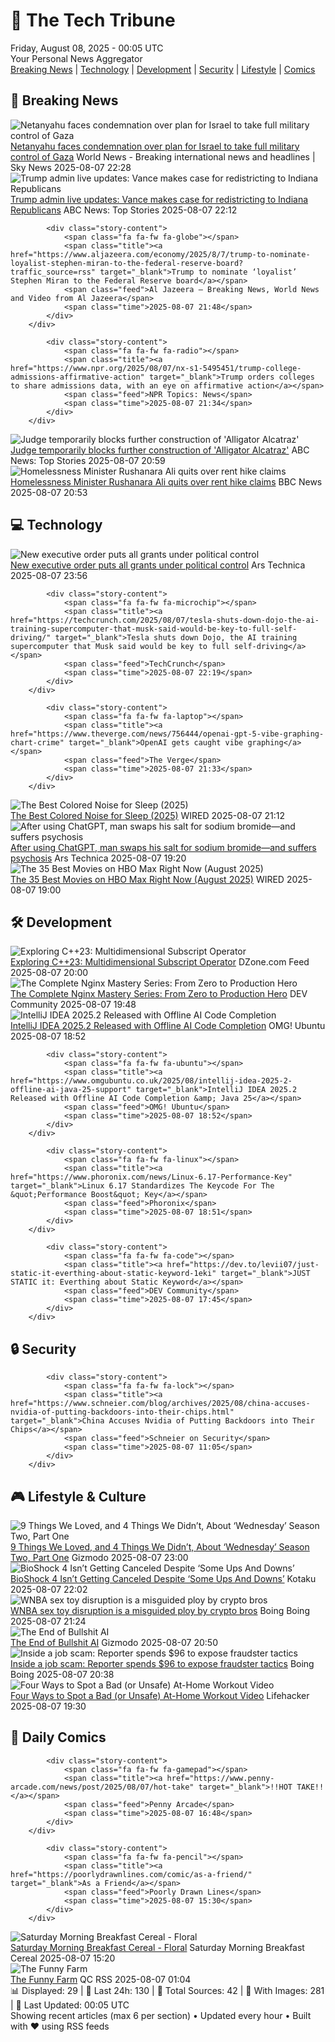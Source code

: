 <!-- Processing 54 RSS feeds at 2025-08-08 00:05:20 UTC -->
<!-- Processing: XKCD -->
<!-- Processing: Penny Arcade -->
<!-- Processing: Garfield -->
<!-- Processing: Dilbert -->
<!-- Processing: Questionable Content -->
<!-- Processing: Girl Genius -->
<!-- Processing: CBC News -->
<!-- Error processing https://rss.cbc.ca/lineup/topstories.xml: The read operation timed out -->
<!-- Processing: Reuters Top News -->
<!-- Processing: Reuters World News -->
<!-- Processing: ABC News Breaking -->
<!-- Processing: Sky News World -->
<!-- Processing: TechCrunch -->
<!-- Processing: The Verge -->
<!-- Processing: Ars Technica -->
<!-- Processing: Slashdot -->
<!-- Processing: Lobsters Python -->
<!-- Processing: StackOverflow Blog -->
<!-- Processing: It's FOSS -->
<!-- Processing: OMG! Ubuntu -->
<!-- Processing: Red Hat Blog -->
<!-- Processing: InfoQ -->
<!-- Processing: Martin Fowler -->
<!-- Processing: Kotaku -->
<!-- Processing: Boing Boing -->
<!-- Processing: Krebs on Security -->
<!-- Processing: Schneier on Security -->
<!-- Generated 4 new posts out of 26 feeds processed -->
<div class="newspaper-header">
    <h1 class="newspaper-title">📰 The Tech Tribune</h1>
    <div class="newspaper-date">Friday, August 08, 2025 - 00:05 UTC</div>
    <div class="newspaper-subtitle">Your Personal News Aggregator</div>
</div>

<div class="newspaper-nav">
    <a href="#breaking">Breaking News</a> |
    <a href="#tech">Technology</a> |
    <a href="#dev">Development</a> |
    <a href="#security">Security</a> |
    <a href="#lifestyle">Lifestyle</a> |
    <a href="#webcomics">Comics</a>
</div>

<div class="news-section breaking-news" id="breaking">
<h2 class="section-header">🚨 Breaking News</h2>
<div class="stories-container">
<div class="story">
            <img src="https://e3.365dm.com/25/08/1920x1080/skynews-israel-gaza_6985236.jpg?20250808000159" alt="Netanyahu faces condemnation over plan for Israel to take full military control of Gaza" class="story-image" loading="lazy" onerror="this.style.display='none'">
            <div class="story-content">
                <span class="fa fa-fw fa-satellite"></span>
                <span class="title"><a href="https://news.sky.com/story/netanyahu-faces-condemnation-over-plan-for-israel-to-take-full-military-control-of-gaza-13408401" target="_blank">Netanyahu faces condemnation over plan for Israel to take full military control of Gaza</a></span>
                <span class="feed">World News - Breaking international news and headlines | Sky News</span>
                <span class="time">2025-08-07 22:28</span>
            </div>
        </div>
<div class="story">
            <img src="https://s.abcnews.com/images/US/jd-vance-1-gty-gmh-250807_1754575456353_hpMain_4x3t_384.jpg" alt="Trump admin live updates: Vance makes case for redistricting to Indiana Republicans" class="story-image" loading="lazy" onerror="this.style.display='none'">
            <div class="story-content">
                <span class="fa fa-fw fa-tv"></span>
                <span class="title"><a href="https://abcnews.go.com/Politics/live-updates/trump-admin-live-updates/?id=124336385" target="_blank">Trump admin live updates: Vance makes case for redistricting to Indiana Republicans</a></span>
                <span class="feed">ABC News: Top Stories</span>
                <span class="time">2025-08-07 22:12</span>
            </div>
        </div>
<div class="story">
            
            <div class="story-content">
                <span class="fa fa-fw fa-globe"></span>
                <span class="title"><a href="https://www.aljazeera.com/economy/2025/8/7/trump-to-nominate-loyalist-stephen-miran-to-the-federal-reserve-board?traffic_source=rss" target="_blank">Trump to nominate ‘loyalist’ Stephen Miran to the Federal Reserve board</a></span>
                <span class="feed">Al Jazeera – Breaking News, World News and Video from Al Jazeera</span>
                <span class="time">2025-08-07 21:48</span>
            </div>
        </div>
<div class="story">
            
            <div class="story-content">
                <span class="fa fa-fw fa-radio"></span>
                <span class="title"><a href="https://www.npr.org/2025/08/07/nx-s1-5495451/trump-college-admissions-affirmative-action" target="_blank">Trump orders colleges to share admissions data, with an eye on affirmative action</a></span>
                <span class="feed">NPR Topics: News</span>
                <span class="time">2025-08-07 21:34</span>
            </div>
        </div>
<div class="story">
            <img src="https://s.abcnews.com/images/US/alligator-alcatraz-rt-jef-250807_1754594437294_hpMain_4x3t_384.jpg" alt="Judge temporarily blocks further construction of &#x27;Alligator Alcatraz&#x27;" class="story-image" loading="lazy" onerror="this.style.display='none'">
            <div class="story-content">
                <span class="fa fa-fw fa-tv"></span>
                <span class="title"><a href="https://abcnews.go.com/US/judge-temporarily-blocks-construction-alligator-alcatraz-immigrant-detention/story?id=124459998" target="_blank">Judge temporarily blocks further construction of &#x27;Alligator Alcatraz&#x27;</a></span>
                <span class="feed">ABC News: Top Stories</span>
                <span class="time">2025-08-07 20:59</span>
            </div>
        </div>
<div class="story">
            <img src="https://ichef.bbci.co.uk/ace/standard/240/cpsprodpb/6835/live/23eb6180-73c7-11f0-a73a-9fc4cd34ad2c.jpg" alt="Homelessness Minister Rushanara Ali quits over rent hike claims" class="story-image" loading="lazy" onerror="this.style.display='none'">
            <div class="story-content">
                <span class="fa fa-fw fa-flag"></span>
                <span class="title"><a href="https://www.bbc.com/news/articles/clyd3l2x2n8o?at_medium=RSS&at_campaign=rss" target="_blank">Homelessness Minister Rushanara Ali quits over rent hike claims</a></span>
                <span class="feed">BBC News</span>
                <span class="time">2025-08-07 20:53</span>
            </div>
        </div>
</div>
</div>
<div class="news-section tech-news" id="tech">
<h2 class="section-header">💻 Technology</h2>
<div class="stories-container">
<div class="story">
            <img src="https://cdn.arstechnica.net/wp-content/uploads/2025/08/GettyImages-2224884015-500x500.jpg" alt="New executive order puts all grants under political control" class="story-image" loading="lazy" onerror="this.style.display='none'">
            <div class="story-content">
                <span class="fa fa-fw fa-cog"></span>
                <span class="title"><a href="https://arstechnica.com/science/2025/08/new-executive-order-puts-all-grants-under-political-control/" target="_blank">New executive order puts all grants under political control</a></span>
                <span class="feed">Ars Technica</span>
                <span class="time">2025-08-07 23:56</span>
            </div>
        </div>
<div class="story">
            
            <div class="story-content">
                <span class="fa fa-fw fa-microchip"></span>
                <span class="title"><a href="https://techcrunch.com/2025/08/07/tesla-shuts-down-dojo-the-ai-training-supercomputer-that-musk-said-would-be-key-to-full-self-driving/" target="_blank">Tesla shuts down Dojo, the AI training supercomputer that Musk said would be key to full self-driving</a></span>
                <span class="feed">TechCrunch</span>
                <span class="time">2025-08-07 22:19</span>
            </div>
        </div>
<div class="story">
            
            <div class="story-content">
                <span class="fa fa-fw fa-laptop"></span>
                <span class="title"><a href="https://www.theverge.com/news/756444/openai-gpt-5-vibe-graphing-chart-crime" target="_blank">OpenAI gets caught vibe graphing</a></span>
                <span class="feed">The Verge</span>
                <span class="time">2025-08-07 21:33</span>
            </div>
        </div>
<div class="story">
            <img src="https://media.wired.com/photos/6894ef71cde90d1b11cdf381/master/pass/The%20Best%20Colored%20Noise%20for%20Sleep.png" alt="The Best Colored Noise for Sleep (2025)" class="story-image" loading="lazy" onerror="this.style.display='none'">
            <div class="story-content">
                <span class="fa fa-fw fa-bolt"></span>
                <span class="title"><a href="https://www.wired.com/story/best-noise-for-sleep/" target="_blank">The Best Colored Noise for Sleep (2025)</a></span>
                <span class="feed">WIRED</span>
                <span class="time">2025-08-07 21:12</span>
            </div>
        </div>
<div class="story">
            <img src="https://cdn.arstechnica.net/wp-content/uploads/2025/08/GettyImages-2201240678-500x500-1754591905.jpg" alt="After using ChatGPT, man swaps his salt for sodium bromide—and suffers psychosis" class="story-image" loading="lazy" onerror="this.style.display='none'">
            <div class="story-content">
                <span class="fa fa-fw fa-cog"></span>
                <span class="title"><a href="https://arstechnica.com/health/2025/08/after-using-chatgpt-man-swaps-his-salt-for-sodium-bromide-and-suffers-psychosis/" target="_blank">After using ChatGPT, man swaps his salt for sodium bromide—and suffers psychosis</a></span>
                <span class="feed">Ars Technica</span>
                <span class="time">2025-08-07 19:20</span>
            </div>
        </div>
<div class="story">
            <img src="https://media.wired.com/photos/6894d7cc3d2a7b99d85f5e7d/master/pass/HBO-Movie-Guide-Culture-rev-1-FD6-07734_High_Res_JPEG.jpg" alt="The 35 Best Movies on HBO Max Right Now (August 2025)" class="story-image" loading="lazy" onerror="this.style.display='none'">
            <div class="story-content">
                <span class="fa fa-fw fa-bolt"></span>
                <span class="title"><a href="https://www.wired.com/story/best-movies-hbo-max-right-now/" target="_blank">The 35 Best Movies on HBO Max Right Now (August 2025)</a></span>
                <span class="feed">WIRED</span>
                <span class="time">2025-08-07 19:00</span>
            </div>
        </div>
</div>
</div>
<div class="news-section dev-news" id="dev">
<h2 class="section-header">🛠️ Development</h2>
<div class="stories-container">
<div class="story">
            <img src="https://dz2cdn1.dzone.com/thumbnail?fid=18551777&w=600" alt="Exploring C++23: Multidimensional Subscript Operator" class="story-image" loading="lazy" onerror="this.style.display='none'">
            <div class="story-content">
                <span class="fa fa-fw fa-newspaper"></span>
                <span class="title"><a href="https://dzone.com/articles/c23-multidimensional-subscript-operator" target="_blank">Exploring C++23: Multidimensional Subscript Operator</a></span>
                <span class="feed">DZone.com Feed</span>
                <span class="time">2025-08-07 20:00</span>
            </div>
        </div>
<div class="story">
            <img src="https://media2.dev.to/dynamic/image/width=800%2Cheight=%2Cfit=scale-down%2Cgravity=auto%2Cformat=auto/https%3A%2F%2Fdev-to-uploads.s3.amazonaws.com%2Fuploads%2Farticles%2Fu327rdk5y586nr1a676z.jpg" alt="The Complete Nginx Mastery Series: From Zero to Production Hero" class="story-image" loading="lazy" onerror="this.style.display='none'">
            <div class="story-content">
                <span class="fa fa-fw fa-code"></span>
                <span class="title"><a href="https://dev.to/unkletayo/the-complete-nginx-mastery-series-from-zero-to-production-hero-5cg" target="_blank">The Complete Nginx Mastery Series: From Zero to Production Hero</a></span>
                <span class="feed">DEV Community</span>
                <span class="time">2025-08-07 19:48</span>
            </div>
        </div>
<div class="story">
            <img src="https://i0.wp.com/www.omgubuntu.co.uk/wp-content/uploads/2025/08/intellij.jpg?resize=406%2C232&amp;ssl=1" alt="IntelliJ IDEA 2025.2 Released with Offline AI Code Completion" class="story-image" loading="lazy" onerror="this.style.display='none'">
            <div class="story-content">
                <span class="fa fa-fw fa-ubuntu"></span>
                <span class="title"><a href="https://www.omgubuntu.co.uk/2025/08/intellij-idea-2025-2-offline-ai-java-25-support" target="_blank">IntelliJ IDEA 2025.2 Released with Offline AI Code Completion</a></span>
                <span class="feed">OMG! Ubuntu</span>
                <span class="time">2025-08-07 18:52</span>
            </div>
        </div>
<div class="story">
            
            <div class="story-content">
                <span class="fa fa-fw fa-ubuntu"></span>
                <span class="title"><a href="https://www.omgubuntu.co.uk/2025/08/intellij-idea-2025-2-offline-ai-java-25-support" target="_blank">IntelliJ IDEA 2025.2 Released with Offline AI Code Completion &amp; Java 25</a></span>
                <span class="feed">OMG! Ubuntu</span>
                <span class="time">2025-08-07 18:52</span>
            </div>
        </div>
<div class="story">
            
            <div class="story-content">
                <span class="fa fa-fw fa-linux"></span>
                <span class="title"><a href="https://www.phoronix.com/news/Linux-6.17-Performance-Key" target="_blank">Linux 6.17 Standardizes The Keycode For The &quot;Performance Boost&quot; Key</a></span>
                <span class="feed">Phoronix</span>
                <span class="time">2025-08-07 18:51</span>
            </div>
        </div>
<div class="story">
            
            <div class="story-content">
                <span class="fa fa-fw fa-code"></span>
                <span class="title"><a href="https://dev.to/levii07/just-static-it-everthing-about-static-keyword-1eki" target="_blank">JUST STATIC it: Everthing about Static Keyword</a></span>
                <span class="feed">DEV Community</span>
                <span class="time">2025-08-07 17:45</span>
            </div>
        </div>
</div>
</div>
<div class="news-section security-news" id="security">
<h2 class="section-header">🔒 Security</h2>
<div class="stories-container">
<div class="story">
            
            <div class="story-content">
                <span class="fa fa-fw fa-lock"></span>
                <span class="title"><a href="https://www.schneier.com/blog/archives/2025/08/china-accuses-nvidia-of-putting-backdoors-into-their-chips.html" target="_blank">China Accuses Nvidia of Putting Backdoors into Their Chips</a></span>
                <span class="feed">Schneier on Security</span>
                <span class="time">2025-08-07 11:05</span>
            </div>
        </div>
</div>
</div>
<div class="news-section lifestyle-news" id="lifestyle">
<h2 class="section-header">🎮 Lifestyle & Culture</h2>
<div class="stories-container">
<div class="story">
            <img src="https://gizmodo.com/app/uploads/2025/08/Wednesday-Enid-Netflix-.jpg" alt="9 Things We Loved, and 4 Things We Didn’t, About ‘Wednesday’ Season Two, Part One" class="story-image" loading="lazy" onerror="this.style.display='none'">
            <div class="story-content">
                <span class="fa fa-fw fa-computer"></span>
                <span class="title"><a href="https://gizmodo.com/wednesday-season-2-part-one-spoilers-liked-didnt-like-2000640176" target="_blank">9 Things We Loved, and 4 Things We Didn’t, About ‘Wednesday’ Season Two, Part One</a></span>
                <span class="feed">Gizmodo</span>
                <span class="time">2025-08-07 23:00</span>
            </div>
        </div>
<div class="story">
            <img src="https://kotaku.com/app/uploads/2024/07/b217b25f792cd2f155ae86b9fe8974fe.jpg" alt="BioShock 4 Isn’t Getting Canceled Despite ‘Some Ups And Downs’" class="story-image" loading="lazy" onerror="this.style.display='none'">
            <div class="story-content">
                <span class="fa fa-fw fa-gamepad"></span>
                <span class="title"><a href="https://kotaku.com/bioshock-4-not-canceled-movie-judas-ken-levine-2000616424" target="_blank">BioShock 4 Isn’t Getting Canceled Despite ‘Some Ups And Downs’</a></span>
                <span class="feed">Kotaku</span>
                <span class="time">2025-08-07 22:02</span>
            </div>
        </div>
<div class="story">
            <img src="https://i0.wp.com/boingboing.net/wp-content/uploads/2023/04/bitcoin-gfb21834df_1920-e1754601829320.jpg?fit=600%2C338&amp;quality=60&amp;ssl=1" alt="WNBA sex toy disruption is a misguided ploy by crypto bros" class="story-image" loading="lazy" onerror="this.style.display='none'">
            <div class="story-content">
                <span class="fa fa-fw fa-arrow-right"></span>
                <span class="title"><a href="https://boingboing.net/2025/08/07/wnba-sex-toy-disruption-is-a-misguided-ploy-by-crypto-bros.html" target="_blank">WNBA sex toy disruption is a misguided ploy by crypto bros</a></span>
                <span class="feed">Boing Boing</span>
                <span class="time">2025-08-07 21:24</span>
            </div>
        </div>
<div class="story">
            <img src="https://gizmodo.com/app/uploads/2025/05/OpenAI-ChatGPT.jpg" alt="The End of Bullshit AI" class="story-image" loading="lazy" onerror="this.style.display='none'">
            <div class="story-content">
                <span class="fa fa-fw fa-computer"></span>
                <span class="title"><a href="https://gizmodo.com/the-end-of-bullshit-ai-2000640302" target="_blank">The End of Bullshit AI</a></span>
                <span class="feed">Gizmodo</span>
                <span class="time">2025-08-07 20:50</span>
            </div>
        </div>
<div class="story">
            <img src="https://i0.wp.com/boingboing.net/wp-content/uploads/2025/08/Scam-text.jpg?fit=1200%2C827&amp;quality=60&amp;ssl=1" alt="Inside a job scam: Reporter spends $96 to expose fraudster tactics" class="story-image" loading="lazy" onerror="this.style.display='none'">
            <div class="story-content">
                <span class="fa fa-fw fa-arrow-right"></span>
                <span class="title"><a href="https://boingboing.net/2025/08/07/inside-a-job-scam-reporter-spends-96-to-expose-fraudster-tactics.html" target="_blank">Inside a job scam: Reporter spends $96 to expose fraudster tactics</a></span>
                <span class="feed">Boing Boing</span>
                <span class="time">2025-08-07 20:38</span>
            </div>
        </div>
<div class="story">
            <img src="https://lifehacker.com/imagery/articles/01K22YG14R023CH6WF85JG9EV4/hero-image.png" alt="Four Ways to Spot a Bad (or Unsafe) At-Home Workout Video" class="story-image" loading="lazy" onerror="this.style.display='none'">
            <div class="story-content">
                <span class="fa fa-fw fa-life-ring"></span>
                <span class="title"><a href="https://lifehacker.com/health/how-to-spot-a-bad-or-unsafe-at-home-workout-video?utm_medium=RSS" target="_blank">Four Ways to Spot a Bad (or Unsafe) At-Home Workout Video</a></span>
                <span class="feed">Lifehacker</span>
                <span class="time">2025-08-07 19:30</span>
            </div>
        </div>
</div>
</div>
<div class="news-section webcomics-section" id="webcomics">
<h2 class="section-header">🎨 Daily Comics</h2>
<div class="stories-container">
<div class="story">
            
            <div class="story-content">
                <span class="fa fa-fw fa-gamepad"></span>
                <span class="title"><a href="https://www.penny-arcade.com/news/post/2025/08/07/hot-take" target="_blank">!!HOT TAKE!!</a></span>
                <span class="feed">Penny Arcade</span>
                <span class="time">2025-08-07 16:48</span>
            </div>
        </div>
<div class="story">
            
            <div class="story-content">
                <span class="fa fa-fw fa-pencil"></span>
                <span class="title"><a href="https://poorlydrawnlines.com/comic/as-a-friend/" target="_blank">As a Friend</a></span>
                <span class="feed">Poorly Drawn Lines</span>
                <span class="time">2025-08-07 15:30</span>
            </div>
        </div>
<div class="story">
            <img src="https://www.smbc-comics.com/comics/1754539869-20250807.png" alt="Saturday Morning Breakfast Cereal - Floral" class="story-image" loading="lazy" onerror="this.style.display='none'">
            <div class="story-content">
                <span class="fa fa-fw fa-smile"></span>
                <span class="title"><a href="https://www.smbc-comics.com/comic/floral" target="_blank">Saturday Morning Breakfast Cereal - Floral</a></span>
                <span class="feed">Saturday Morning Breakfast Cereal</span>
                <span class="time">2025-08-07 15:20</span>
            </div>
        </div>
<div class="story">
            <img src="http://www.questionablecontent.net/comics/5630.png" alt="The Funny Farm" class="story-image" loading="lazy" onerror="this.style.display='none'">
            <div class="story-content">
                <span class="fa fa-fw fa-music"></span>
                <span class="title"><a href="http://questionablecontent.net/view.php?comic=5630" target="_blank">The Funny Farm</a></span>
                <span class="feed">QC RSS</span>
                <span class="time">2025-08-07 01:04</span>
            </div>
        </div>
</div>
</div>

<div class="newspaper-footer">
    <div class="stats">
        📊 Displayed: 29 | 📅 Last 24h: 130 | 📡 Total Sources: 42 | 📸 With Images: 281 |
        🔄 Last Updated: 00:05 UTC
    </div>
    <div class="footer-note">
        Showing recent articles (max 6 per section) • Updated every hour • Built with ❤️ using RSS feeds
    </div>
</div>
